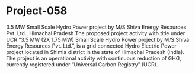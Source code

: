 # Project-058
3.5 MW Small Scale Hydro Power project by M/S Shiva Energy Resources Pvt. Ltd., Himachal Pradesh
The proposed project activity with title under UCR “3.5 MW (2X 1.75 MW) Small Scale Hydro Power project by M/S Shiva Energy Resources Pvt. Ltd.”, is a grid connected Hydro Electric Power project located in Shimla district in the state of Himachal Pradesh (India). The project is an operational activity with continuous reduction of GHG, currently registered under “Universal Carbon Registry” (UCR).

